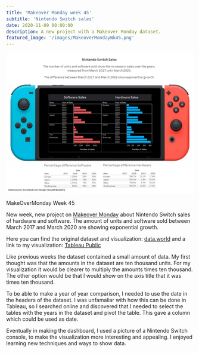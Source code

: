 ```yaml
---
title: 'Makeover Monday week 45'
subtitle: 'Nintendo Switch sales'
date: 2020-11-09 00:00:00
description: A new project with a Makeover Monday dataset.
featured_image: '/images/MakeoverMondayWk45.png'
---
```


![](/images/MakeoverMondayWk45.png)

MakeOverMonday Week 45

New week, new project on <a href="https://www.makeovermonday.co.uk/data/">Makeover Monday</a> about Nintendo Switch sales of hardware and software. The amount of units and software sold between March 2017 and March 2020 are showing exponential growth.

Here you can find the original dataset and visualization: <a href="https://data.world/makeovermonday/2020w45-dedicated-video-game-sales-units">data.world</a>
and a link to my visualization: <a href="https://public.tableau.com/profile/ronald.bodderij#!/vizhome/MakeOvermondayWk45Year2020/MakeoverMondayWk45">Tableau Public</a>

Like previous weeks the dataset contained a small amount of data. My first thought was that the amounts in the dataset are ten thousand units. For my visualization it would be clearer to multiply the amounts times ten thousand. The other option would be that I would show on the axis title that it was times ten thousand. 

To be able to make a year of year comparison, I needed to use the date in the headers of the dataset. I was unfamaliar with how this can be done in Tableau, so I searched online and discovered that I needed to select the tables with the years in the dataset and pivot the table. This gave a column which could be used as date. 

Eventually in making the dashboard, I used a picture of a Nintendo Switch console, to make the visualization more interesting and appealing. I enjoyed learning new techniques and ways to show data.

